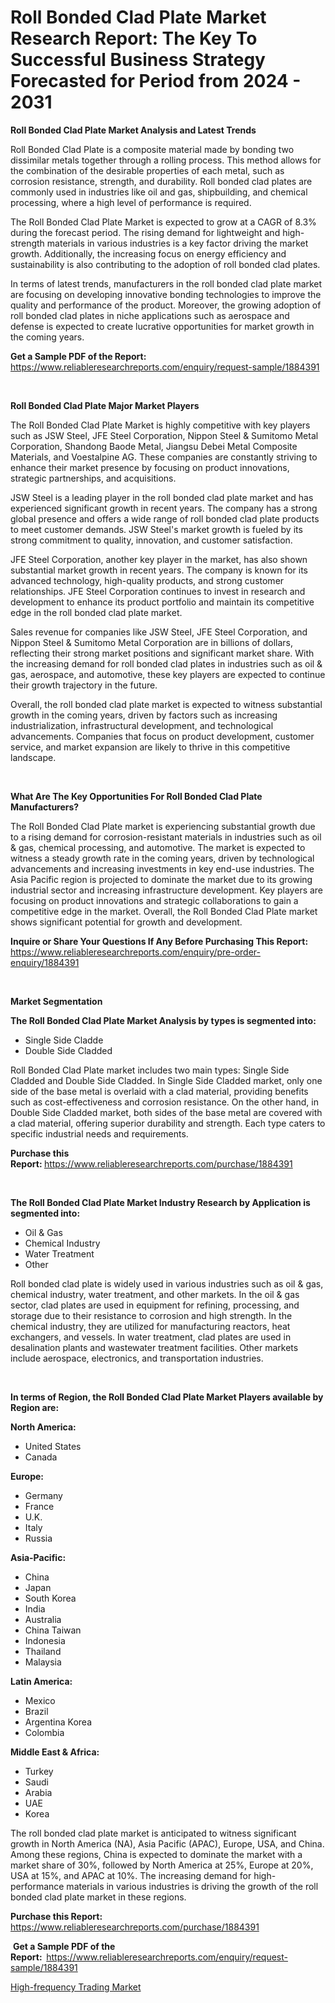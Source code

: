 <p><h1>Roll Bonded Clad Plate Market Research Report: The Key To Successful Business Strategy Forecasted for Period from 2024 - 2031</h1></p><p><strong>Roll Bonded Clad Plate Market Analysis and Latest Trends</strong></p>
<p><p>Roll Bonded Clad Plate is a composite material made by bonding two dissimilar metals together through a rolling process. This method allows for the combination of the desirable properties of each metal, such as corrosion resistance, strength, and durability. Roll bonded clad plates are commonly used in industries like oil and gas, shipbuilding, and chemical processing, where a high level of performance is required.</p><p>The Roll Bonded Clad Plate Market is expected to grow at a CAGR of 8.3% during the forecast period. The rising demand for lightweight and high-strength materials in various industries is a key factor driving the market growth. Additionally, the increasing focus on energy efficiency and sustainability is also contributing to the adoption of roll bonded clad plates.</p><p>In terms of latest trends, manufacturers in the roll bonded clad plate market are focusing on developing innovative bonding technologies to improve the quality and performance of the product. Moreover, the growing adoption of roll bonded clad plates in niche applications such as aerospace and defense is expected to create lucrative opportunities for market growth in the coming years.</p></p>
<p><strong>Get a Sample PDF of the Report:&nbsp;</strong> <a href="https://www.reliableresearchreports.com/enquiry/request-sample/1884391">https://www.reliableresearchreports.com/enquiry/request-sample/1884391</a></p>
<p>&nbsp;</p>
<p><strong>Roll Bonded Clad Plate Major Market Players</strong></p>
<p><p>The Roll Bonded Clad Plate Market is highly competitive with key players such as JSW Steel, JFE Steel Corporation, Nippon Steel & Sumitomo Metal Corporation, Shandong Baode Metal, Jiangsu Debei Metal Composite Materials, and Voestalpine AG. These companies are constantly striving to enhance their market presence by focusing on product innovations, strategic partnerships, and acquisitions.</p><p>JSW Steel is a leading player in the roll bonded clad plate market and has experienced significant growth in recent years. The company has a strong global presence and offers a wide range of roll bonded clad plate products to meet customer demands. JSW Steel's market growth is fueled by its strong commitment to quality, innovation, and customer satisfaction.</p><p>JFE Steel Corporation, another key player in the market, has also shown substantial market growth in recent years. The company is known for its advanced technology, high-quality products, and strong customer relationships. JFE Steel Corporation continues to invest in research and development to enhance its product portfolio and maintain its competitive edge in the roll bonded clad plate market.</p><p>Sales revenue for companies like JSW Steel, JFE Steel Corporation, and Nippon Steel & Sumitomo Metal Corporation are in billions of dollars, reflecting their strong market positions and significant market share. With the increasing demand for roll bonded clad plates in industries such as oil & gas, aerospace, and automotive, these key players are expected to continue their growth trajectory in the future.</p><p>Overall, the roll bonded clad plate market is expected to witness substantial growth in the coming years, driven by factors such as increasing industrialization, infrastructural development, and technological advancements. Companies that focus on product development, customer service, and market expansion are likely to thrive in this competitive landscape.</p></p>
<p>&nbsp;</p>
<p><strong>What Are The Key Opportunities For Roll Bonded Clad Plate Manufacturers?</strong></p>
<p><p>The Roll Bonded Clad Plate market is experiencing substantial growth due to a rising demand for corrosion-resistant materials in industries such as oil & gas, chemical processing, and automotive. The market is expected to witness a steady growth rate in the coming years, driven by technological advancements and increasing investments in key end-use industries. The Asia Pacific region is projected to dominate the market due to its growing industrial sector and increasing infrastructure development. Key players are focusing on product innovations and strategic collaborations to gain a competitive edge in the market. Overall, the Roll Bonded Clad Plate market shows significant potential for growth and development.</p></p>
<p><strong>Inquire or Share Your Questions If Any Before Purchasing This Report:</strong> <a href="https://www.reliableresearchreports.com/enquiry/pre-order-enquiry/1884391">https://www.reliableresearchreports.com/enquiry/pre-order-enquiry/1884391</a></p>
<p>&nbsp;</p>
<p><strong>Market Segmentation</strong></p>
<p><strong>The Roll Bonded Clad Plate Market Analysis by types is segmented into:</strong></p>
<p><ul><li>Single Side Cladde</li><li>Double Side Cladded</li></ul></p>
<p><p>Roll Bonded Clad Plate market includes two main types: Single Side Cladded and Double Side Cladded. In Single Side Cladded market, only one side of the base metal is overlaid with a clad material, providing benefits such as cost-effectiveness and corrosion resistance. On the other hand, in Double Side Cladded market, both sides of the base metal are covered with a clad material, offering superior durability and strength. Each type caters to specific industrial needs and requirements.</p></p>
<p><strong>Purchase this Report:&nbsp;</strong><a href="https://www.reliableresearchreports.com/purchase/1884391">https://www.reliableresearchreports.com/purchase/1884391</a></p>
<p>&nbsp;</p>
<p><strong>The Roll Bonded Clad Plate Market Industry Research by Application is segmented into:</strong></p>
<p><ul><li>Oil & Gas</li><li>Chemical Industry</li><li>Water Treatment</li><li>Other</li></ul></p>
<p><p>Roll bonded clad plate is widely used in various industries such as oil & gas, chemical industry, water treatment, and other markets. In the oil & gas sector, clad plates are used in equipment for refining, processing, and storage due to their resistance to corrosion and high strength. In the chemical industry, they are utilized for manufacturing reactors, heat exchangers, and vessels. In water treatment, clad plates are used in desalination plants and wastewater treatment facilities. Other markets include aerospace, electronics, and transportation industries.</p></p>
<p>&nbsp;</p>
<p><strong>In terms of Region, the Roll Bonded Clad Plate Market Players available by Region are:</strong></p>
<p>
    <p> <strong> North America: </strong>
        <ul>
            <li>United States</li>
            <li>Canada</li>
        </ul>
        </p> 
    <p> <strong> Europe: </strong>
        <ul>
            <li>Germany</li>
            <li>France</li>
            <li>U.K.</li>
            <li>Italy</li>
            <li>Russia</li>
        </ul>
        </p> 
    <p> <strong> Asia-Pacific: </strong>
        <ul>
            <li>China</li>
            <li>Japan</li>
            <li>South Korea</li>
            <li>India</li>
            <li>Australia</li>
            <li>China Taiwan</li>
            <li>Indonesia</li>
            <li>Thailand</li>
            <li>Malaysia</li>
        </ul>
        </p> 
    <p> <strong> Latin America: </strong>
        <ul>
            <li>Mexico</li>
            <li>Brazil</li>
            <li>Argentina Korea</li>
            <li>Colombia</li>
        </ul>
        </p> 
    <p> <strong> Middle East & Africa: </strong>
        <ul>
            <li>Turkey</li>
            <li>Saudi</li>
            <li>Arabia</li>
            <li>UAE</li>
            <li>Korea</li>
        </ul>
    </p>
    </p>
<p><p>The roll bonded clad plate market is anticipated to witness significant growth in North America (NA), Asia Pacific (APAC), Europe, USA, and China. Among these regions, China is expected to dominate the market with a market share of 30%, followed by North America at 25%, Europe at 20%, USA at 15%, and APAC at 10%. The increasing demand for high-performance materials in various industries is driving the growth of the roll bonded clad plate market in these regions.</p></p>
<p><strong>Purchase this Report: </strong><a href="https://www.reliableresearchreports.com/purchase/1884391">https://www.reliableresearchreports.com/purchase/1884391</a></p>
<p>&nbsp;<strong>Get a Sample PDF of the Report:&nbsp;&nbsp;</strong><a href="https://www.reliableresearchreports.com/enquiry/request-sample/1884391">https://www.reliableresearchreports.com/enquiry/request-sample/1884391</a></p>
<p><strong></strong></p>
<p><p><a href="https://metal-farmhouse-e95.notion.site/Insights-into-High-frequency-Trading-Market-Size-Analysing-Market-Share-Trends-and-Growth-from-20-5875ab52d3d74b2285191b1217915a81">High-frequency Trading Market</a></p></p>